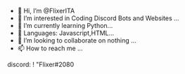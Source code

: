 - 👋 Hi, I’m @FlixerITA
- 👀 I’m interested in Coding Discord Bots and Websites ...
- 🌱 I’m currently learning Python...
- 🌱 Languages: Javascript,HTML...
- 💞️ I’m looking to collaborate on nothing ...
- 📫 How to reach me ...

discord: ! "Flixer#2080
